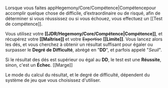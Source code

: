Lorsque vous faites appHegemony/Core/Compétence|Compétencepour accomplir quelque chose de difficile, d’extraordinaire ou de risqué, afin de déterminer si vous réussissez ou si vous échouez, vous effectuez un [[Test de compétence]].

Vous utilisez votre **[[JDR/Hegemony/Core/Compétence|Compétence]]**, et récupérez votre **[[Maîtrise]]** et votre ~~Expertise~~ **[[Limite]]**. Vous lancez alors les dés, et vous cherchez à obtenir un résultat suffisant pour égaler ou surpasser le **Degré de Difficulté**, abrégé en "**DD**", et parfois appelé "_Seuil_".

Si le résultat des dés est supérieur ou égal au **DD**, le test est une **Réussite**, sinon, c'est un **Échec**. [[Marge]]

Le mode du calcul du résultat, et le degré de difficulté, dépendent du système de jeu que vous choisissez d'utiliser.